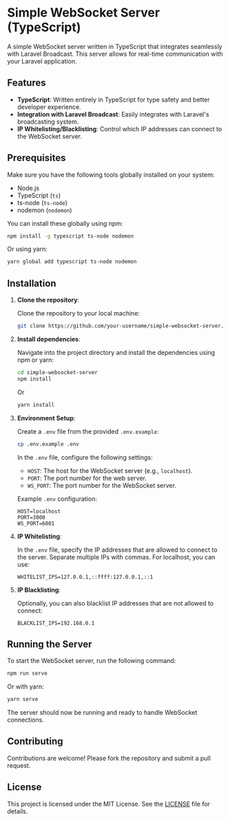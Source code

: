 # Simple WebSocket Server (TypeScript)

A simple WebSocket server written in TypeScript that integrates seamlessly with Laravel Broadcast. This server allows for real-time communication with your Laravel application.

## Features

-   **TypeScript**: Written entirely in TypeScript for type safety and better developer experience.
-   **Integration with Laravel Broadcast**: Easily integrates with Laravel's broadcasting system.
-   **IP Whitelisting/Blacklisting**: Control which IP addresses can connect to the WebSocket server.

## Prerequisites

Make sure you have the following tools globally installed on your system:

-   Node.js
-   TypeScript (`ts`)
-   ts-node (`ts-node`)
-   nodemon (`nodemon`)

You can install these globally using npm:

```bash
npm install -g typescript ts-node nodemon
```

Or using yarn:

```bash
yarn global add typescript ts-node nodemon
```

## Installation

1. **Clone the repository**:

    Clone the repository to your local machine:

    ```bash
    git clone https://github.com/your-username/simple-websocket-server.git
    ```

2. **Install dependencies**:

    Navigate into the project directory and install the dependencies using npm or yarn:

    ```bash
    cd simple-websocket-server
    npm install
    ```

    Or

    ```bash
    yarn install
    ```

3. **Environment Setup**:

    Create a `.env` file from the provided `.env.example`:

    ```bash
    cp .env.example .env
    ```

    In the `.env` file, configure the following settings:

    - `HOST`: The host for the WebSocket server (e.g., `localhost`).
    - `PORT`: The port number for the web server.
    - `WS_PORT`: The port number for the WebSocket server.

    Example `.env` configuration:

    ```dotenv
    HOST=localhost
    PORT=3000
    WS_PORT=6001
    ```

4. **IP Whitelisting**:

    In the `.env` file, specify the IP addresses that are allowed to connect to the server. Separate multiple IPs with commas. For localhost, you can use:

    ```dotenv
    WHITELIST_IPS=127.0.0.1,::ffff:127.0.0.1,::1
    ```

5. **IP Blacklisting**:

    Optionally, you can also blacklist IP addresses that are not allowed to connect:

    ```dotenv
    BLACKLIST_IPS=192.168.0.1
    ```

## Running the Server

To start the WebSocket server, run the following command:

```bash
npm run serve
```

Or with yarn:

```bash
yarn serve
```

The server should now be running and ready to handle WebSocket connections.

## Contributing

Contributions are welcome! Please fork the repository and submit a pull request.

## License

This project is licensed under the MIT License. See the [LICENSE](LICENSE) file for details.
